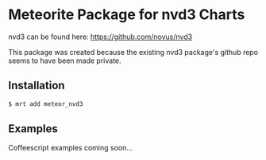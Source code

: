 # Meteorite Package for nvd3 Charts

nvd3 can be found here: https://github.com/novus/nvd3

This package was created because the existing nvd3 package's github repo seems to have been made private.

## Installation

``` sh
$ mrt add meteor_nvd3
```

## Examples

Coffeescript examples coming soon...